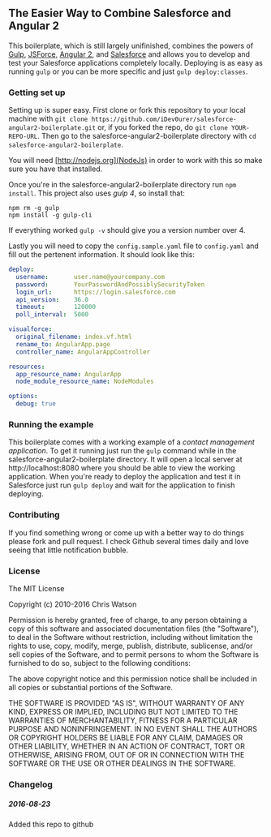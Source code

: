 ## The Easier Way to Combine Salesforce and Angular 2

This boilerplate, which is still largely unifinished, combines the powers of [Gulp](http://gulpjs.com/), [JSForce](http://jsforce.github.io), [Angular 2](http://angular.io), and [Salesforce](https://salesforce.com) and allows you to develop and test your Salesforce applications completely locally. Deploying is as easy as running `gulp` or you can be more specific and just `gulp deploy:classes`.

### Getting set up

Setting up is super easy. First clone or fork this repository to your local machine with `git clone https://github.com/iDev0urer/salesforce-angular2-boilerplate.git` or, if you forked the repo, do `git clone YOUR-REPO-URL`. Then go to the salesforce-angular2-boilerplate directory with `cd salesforce-angular2-boilerplate`.

You will need [http://nodejs.org](NodeJs) in order to work with this so make sure you have that installed.

Once you're in the salesforce-angular2-boilerplate directory run `npm install`. This project also uses *gulp 4*, so install that:

```
npm rm -g gulp
npm install -g gulp-cli
```

If everything worked `gulp -v` should give you a version number over 4.

Lastly you will need to copy the `config.sample.yaml` file to `config.yaml` and fill out the pertenent information. It should look like this:

```yaml
deploy:
  username:       user.name@yourcompany.com
  password:       YourPasswordAndPossiblySecurityToken
  login_url:      https://login.salesforce.com
  api_version:    36.0
  timeout:        120000
  poll_interval:  5000

visualforce:
  original_filename: index.vf.html
  rename_to: AngularApp.page
  controller_name: AngularAppController

resources:
  app_resource_name: AngularApp
  node_module_resource_name: NodeModules

options:
  debug: true
```

### Running the example

This boilerplate comes with a working example of a *contact management application*. To get it running just run the `gulp` command while in the   salesforce-angular2-boilerplate directory. It will open a local server at http://localhost:8080 where you should be able to view the working application. When you're ready to deploy the application and test it in Salesforce just run `gulp deploy` and wait for the application to finish deploying.


### Contributing

If you find something wrong or come up with a better way to do things please fork and pull request. I check Github several times daily and love seeing that little notification bubble.

### License


The MIT License

Copyright (c) 2010-2016 Chris Watson

Permission is hereby granted, free of charge, to any person obtaining a copy
of this software and associated documentation files (the "Software"), to deal
in the Software without restriction, including without limitation the rights
to use, copy, modify, merge, publish, distribute, sublicense, and/or sell
copies of the Software, and to permit persons to whom the Software is
furnished to do so, subject to the following conditions:

The above copyright notice and this permission notice shall be included in
all copies or substantial portions of the Software.

THE SOFTWARE IS PROVIDED "AS IS", WITHOUT WARRANTY OF ANY KIND, EXPRESS OR
IMPLIED, INCLUDING BUT NOT LIMITED TO THE WARRANTIES OF MERCHANTABILITY,
FITNESS FOR A PARTICULAR PURPOSE AND NONINFRINGEMENT. IN NO EVENT SHALL THE
AUTHORS OR COPYRIGHT HOLDERS BE LIABLE FOR ANY CLAIM, DAMAGES OR OTHER
LIABILITY, WHETHER IN AN ACTION OF CONTRACT, TORT OR OTHERWISE, ARISING FROM,
OUT OF OR IN CONNECTION WITH THE SOFTWARE OR THE USE OR OTHER DEALINGS IN
THE SOFTWARE.

### Changelog

##### 2016-08-23
Added this repo to github